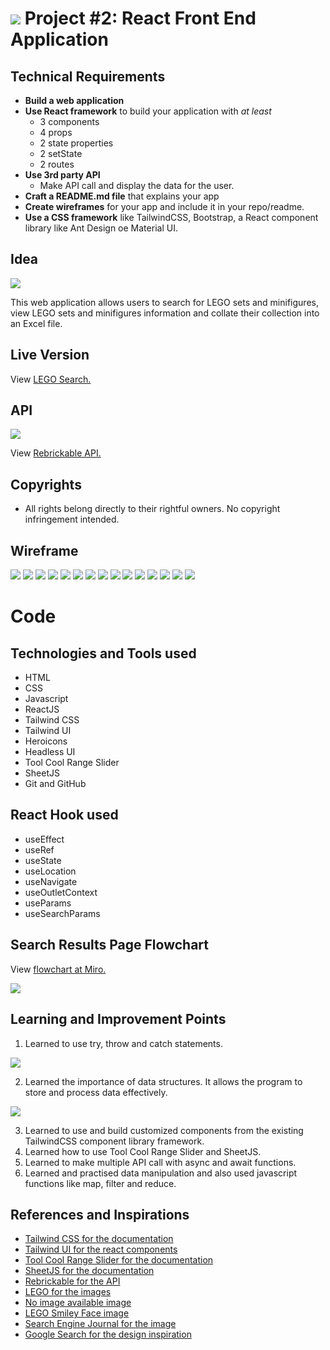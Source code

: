 # ![](./documentation/ga_logo.svg) Project #2: React Front End Application

## Technical Requirements
- **Build a web application**
- **Use React framework** to build your application with _at least_
  - 3 components
  - 4 props
  - 2 state properties
  - 2 setState
  - 2 routes
- **Use 3rd party API**
  - Make API call and display the data for the user.
- **Craft a README.md file** that explains your app
- **Create wireframes** for your app and include it in your repo/readme.
- **Use a CSS framework** like TailwindCSS, Bootstrap, a React component library like Ant Design oe Material UI.


## Idea
<img src="./documentation/legosearchconcept.png"/>

This web application allows users to search for LEGO sets and minifigures, view LEGO sets and minifigures information and collate their collection into an Excel file.

## Live Version
View [LEGO Search.](https://legosearch.vercel.app/)

## API
<img src="./documentation/rebrickableapi.png"/>

View [Rebrickable API.](https://rebrickable.com/api/)

## Copyrights
- All rights belong directly to their rightful owners. No copyright infringement intended.

## Wireframe
<img src="./documentation/wireframe1.png"/>
<img src="./documentation/wireframe2.png"/>
<img src="./documentation/wireframe3.png"/>
<img src="./documentation/wireframe4.png"/>
<img src="./documentation/wireframe5.png"/>
<img src="./documentation/wireframe6.png"/>
<img src="./documentation/wireframe7.png"/>
<img src="./documentation/wireframe8.png"/>
<img src="./documentation/wireframe9.png"/>
<img src="./documentation/wireframe10.png"/>
<img src="./documentation/wireframe11.png"/>
<img src="./documentation/wireframe12.png"/>
<img src="./documentation/wireframe13.png"/>
<img src="./documentation/wireframe14.png"/>
<img src="./documentation/wireframe15.png"/>

# Code
## Technologies and Tools used
- HTML
- CSS
- Javascript
- ReactJS
- Tailwind CSS
- Tailwind UI
- Heroicons
- Headless UI
- Tool Cool Range Slider
- SheetJS
- Git and GitHub

## React Hook used
- useEffect
- useRef
- useState
- useLocation
- useNavigate
- useOutletContext
- useParams
- useSearchParams

## Search Results Page Flowchart
View [flowchart at Miro.](https://miro.com/app/board/uXjVM-kNemg=/?share_link_id=189162665912)

<img src="./documentation/legosearch-flowchart.png"/>

## Learning and Improvement Points
1. Learned to use try, throw and catch statements.
<p align="left"><img src="./documentation/errorhandling.jpg"/></p>

2. Learned the importance of data structures. It allows the program to store and process data effectively.
<p align="left"><img src="./documentation/datastructure.jpg"/></p>

3. Learned to use and build customized components from the existing TailwindCSS component library framework.
4. Learned how to use Tool Cool Range Slider and SheetJS.
5. Learned to make multiple API call with async and await functions.
6. Learned and practised data manipulation and also used javascript functions like map, filter and reduce.

## References and Inspirations
- [Tailwind CSS for the documentation](https://tailwindcss.com/)
- [Tailwind UI for the react components](https://tailwindui.com/)
- [Tool Cool Range Slider for the documentation](https://toolcool-range-slider.mzsoft.org/)
- [SheetJS for the documentation](https://sheetjs.com/)
- [Rebrickable for the API](https://rebrickable.com/api/)
- [LEGO for the images](https://www.lego.com/en-sg)
- [No image available image](https://upload.wikimedia.org/wikipedia/commons/thumb/6/65/No-Image-Placeholder.svg/1200px-No-Image-Placeholder.svg.png)
- [LEGO Smiley Face image](https://www.pinterest.com/pin/lego-face-wallpaper--295548794274755120/)
- [Search Engine Journal for the image]( https://www.searchenginejournal.com/wp-content/uploads/2021/08/great-search-engines-612f8f78d1f79-sej-1280x720.jpg)
- [Google Search for the design inspiration](https://www.google.com)
